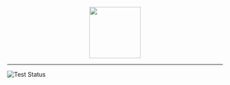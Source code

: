 <p align="center"><img src="https://raw.githubusercontent.com/learnables/metaschool/gh-pages/assets/img/l2l-full.png" height="120px" /></p>

--------------------------------------------------------------------------------

![Test Status](https://github.com/learnables/metaschool/workflows/Testing/badge.svg?branch=master)
